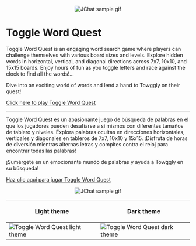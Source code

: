 <p align="center">
<img src="https://playtwq.com/twq-logo-192.png"  title="JChat sample gif" alt="JChat sample gif" >
</p>

# Toggle Word Quest

Toggle Word Quest is an engaging word search game where players can challenge themselves with various board sizes and levels. Explore hidden words in horizontal, vertical, and diagonal directions across 7x7, 10x10, and 15x15 boards. Enjoy hours of fun as you toggle letters and race against the clock to find all the words!...

Dive into an exciting world of words and lend a hand to Towggly on their quest! 

[Click here to play Toggle Word Quest](https://playtwq.com) 

---

Toggle Word Quest es un apasionante juego de búsqueda de palabras en el que los jugadores pueden desafiarse a sí mismos con diferentes tamaños de tablero y niveles. Explora palabras ocultas en direcciones horizontales, verticales y diagonales en tableros de 7x7, 10x10 y 15x15. ¡Disfruta de horas de diversión mientras alternas letras y compites contra el reloj para encontrar todas las palabras!

¡Sumérgete en un emocionante mundo de palabras y ayuda a Towggly en su búsqueda! 

[Haz clic aquí para jugar Toggle Word Quest](https://playtwq.com) 


<p align="center">
<img src="https://res.cloudinary.com/dphleqb5t/image/upload/v1723326163/twq/Social_Network_1_iimwph.webp"  title="JChat sample gif" alt="JChat sample gif" >
</p>



|<p align="center"> Light theme </p> |<p align="center"> Dark theme </p> |
| --- | --- |
| <img src="https://res.cloudinary.com/dphleqb5t/image/upload/v1713152268/twq/twq-social1-min_exlfca.jpg"  title="Toggle Word Quest light theme" alt="Toggle Word Quest light theme" > | <img src="https://res.cloudinary.com/dphleqb5t/image/upload/v1713152268/twq/twq-social2b-min_vr5fk3.jpg"  title="Toggle Word Quest dark theme" alt="Toggle Word Quest dark theme" > | 
